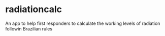 # radiationcalc
 An app to help first responders to calculate the working levels of radiation followin Brazilian rules
